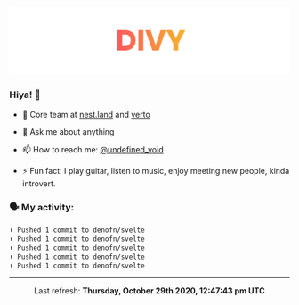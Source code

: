 
![](https://github.com/divy-work/divy-work/raw/master/assets/divy.png)

### Hiya! 👋

- 🔭 Core team at [nest.land](https://github.com/nestdotland/nest.land) and [verto](https://github.com/useverto/verto)

- 💬 Ask me about anything

- 📫 How to reach me: [@undefined_void](https://instagram.com/divy.exe)

- ⚡ Fun fact: I play guitar, listen to music, enjoy meeting new people, kinda introvert.

### 🗣 My activity:

```
⬆️ Pushed 1 commit to denofn/svelte
⬆️ Pushed 1 commit to denofn/svelte
⬆️ Pushed 1 commit to denofn/svelte
⬆️ Pushed 1 commit to denofn/svelte
⬆️ Pushed 1 commit to denofn/svelte
```

------------
<p align="center">Last refresh: <b>Thursday, October 29th 2020, 12:47:43 pm UTC</b></p>
